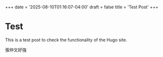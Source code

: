 +++
date = '2025-08-10T01:16:07-04:00'
draft = false
title = 'Test Post'
+++

# Test

This is a test post to check the functionality of the Hugo site.

張仲文好強
